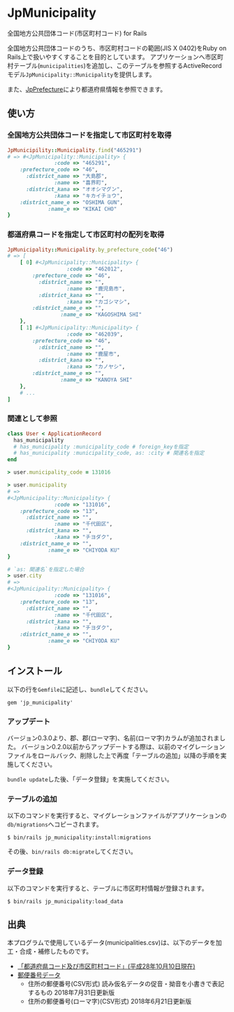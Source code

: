 # JpMunicipality
全国地方公共団体コード(市区町村コード) for Rails

全国地方公共団体コードのうち、市区町村コードの範囲(JIS X 0402)をRuby on Rails上で扱いやすくすることを目的としています。
アプリケーションへ市区町村テーブル(`municipalities`)を追加し、このテーブルを参照するActiveRecordモデル`JpMunicipality::Municipality`を提供します。

また、[JpPrefecture](https://github.com/chocoby/jp_prefecture)により都道府県情報を参照できます。

## 使い方

### 全国地方公共団体コードを指定して市区町村を取得

```ruby
JpMunicipility::Municipality.find("465291")
# => #<JpMunicipality::Municipality> {
               :code => "465291",
    :prefecture_code => "46",
      :district_name => "大島郡",
               :name => "喜界町",
      :district_kana => "オオシマグン",
               :kana => "キカイチョウ",
    :district_name_e => "OSHIMA GUN",
             :name_e => "KIKAI CHO"
}
```

### 都道府県コードを指定して市区町村の配列を取得

```ruby
JpMunicipality::Municipality.by_prefecture_code("46")
# => [
    [ 0] #<JpMunicipality::Municipality> {
                   :code => "462012",
        :prefecture_code => "46",
          :district_name => "",
                   :name => "鹿児島市",
          :district_kana => "",
                   :kana => "カゴシマシ",
        :district_name_e => "",
                 :name_e => "KAGOSHIMA SHI"
    },
    [ 1] #<JpMunicipality::Municipality> {
                   :code => "462039",
        :prefecture_code => "46",
          :district_name => "",
                   :name => "鹿屋市",
          :district_kana => "",
                   :kana => "カノヤシ",
        :district_name_e => "",
                 :name_e => "KANOYA SHI"
    },
    # ...
]
```

### 関連として参照

```ruby
class User < ApplicationRecord
  has_municipality
  # has_municipality :municipality_code # foreign_keyを指定
  # has_municipality :municipality_code, as: :city # 関連名を指定
end
```

```ruby
> user.municipality_code = 131016

> user.municipality
# =>
#<JpMunicipality::Municipality> {
               :code => "131016",
    :prefecture_code => "13",
      :district_name => "",
               :name => "千代田区",
      :district_kana => "",
               :kana => "チヨダク",
    :district_name_e => "",
             :name_e => "CHIYODA KU"
}

# `as: 関連名`を指定した場合
> user.city
# =>
#<JpMunicipality::Municipality> {
               :code => "131016",
    :prefecture_code => "13",
      :district_name => "",
               :name => "千代田区",
      :district_kana => "",
               :kana => "チヨダク",
    :district_name_e => "",
             :name_e => "CHIYODA KU"
}
```

## インストール

以下の行を`Gemfile`に記述し、`bundle`してください。

```
gem 'jp_municipality'
```

### アップデート

バージョン0.3.0より、郡、郡(ローマ字)、名前(ローマ字)カラムが追加されました。
バージョン0.2.0以前からアップデートする際は、以前のマイグレーションファイルをロールバック、削除した上で再度「テーブルの追加」以降の手順を実施してください。

`bundle update`した後、「データ登録」を実施してください。

### テーブルの追加

以下のコマンドを実行すると、マイグレーションファイルがアプリケーションの`db/migrations`へコピーされます。

```
$ bin/rails jp_municipality:install:migrations
```

その後、`bin/rails db:migrate`してください。

### データ登録

以下のコマンドを実行すると、テーブルに市区町村情報が登録されます。

```
$ bin/rails jp_municipality:load_data
```

## 出典
本プログラムで使用しているデータ(municipalities.csv)は、以下のデータを加工・合成・補修したものです。
* [「都道府県コード及び市区町村コード」(平成28年10月10日現在)](http://www.soumu.go.jp/main_content/000562730.xls)
* [郵便番号データ](https://www.post.japanpost.jp/zipcode/download.html)
  * 住所の郵便番号(CSV形式) 読み仮名データの促音・拗音を小書きで表記するもの 2018年7月31日更新版
  * 住所の郵便番号(ローマ字)(CSV形式) 2018年6月21日更新版
